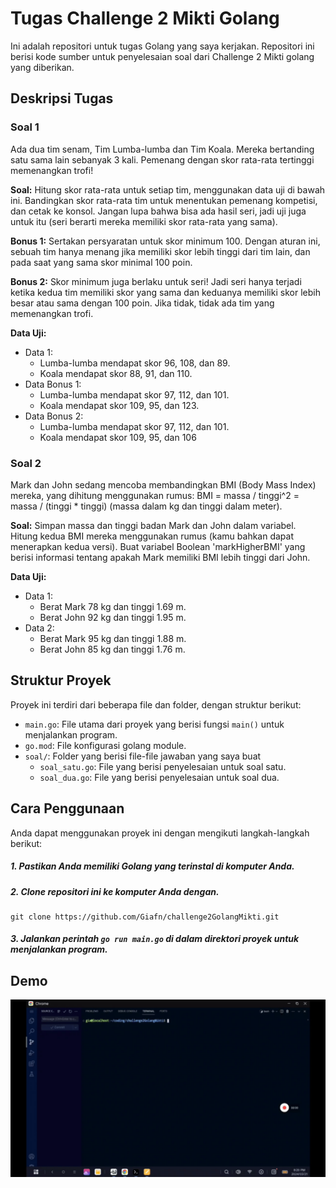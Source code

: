 
# Tugas Challenge 2 Mikti Golang

Ini adalah repositori untuk tugas Golang yang saya kerjakan. Repositori ini berisi kode sumber untuk penyelesaian soal dari Challenge 2 Mikti golang yang diberikan.


## Deskripsi Tugas

### Soal 1
Ada dua tim senam, Tim Lumba-lumba dan Tim Koala. Mereka bertanding satu sama lain sebanyak 3 kali. Pemenang dengan skor rata-rata tertinggi memenangkan trofi!

**Soal:**
Hitung skor rata-rata untuk setiap tim, menggunakan data uji di bawah ini.
Bandingkan skor rata-rata tim untuk menentukan pemenang kompetisi, dan cetak ke konsol. Jangan lupa bahwa bisa ada hasil seri, jadi uji juga untuk itu (seri berarti mereka memiliki skor rata-rata yang sama).

**Bonus 1:** Sertakan persyaratan untuk skor minimum 100. Dengan aturan ini, sebuah tim hanya menang jika memiliki skor lebih tinggi dari tim lain, dan pada saat yang sama skor minimal 100 poin.

**Bonus 2:** Skor minimum juga berlaku untuk seri! Jadi seri hanya terjadi ketika kedua tim memiliki skor yang sama dan keduanya memiliki skor lebih besar atau sama dengan 100 poin. Jika tidak, tidak ada tim yang memenangkan trofi.

**Data Uji:**
- Data 1: 
  - Lumba-lumba mendapat skor 96, 108, dan 89. 
  - Koala mendapat skor 88, 91, dan 110.
- Data Bonus 1: 
  - Lumba-lumba mendapat skor 97, 112, dan 101. 
  - Koala mendapat skor 109, 95, dan 123.
- Data Bonus 2: 
  - Lumba-lumba mendapat skor 97, 112, dan 101. 
  - Koala mendapat skor 109, 95, dan 106

### Soal 2
Mark dan John sedang mencoba membandingkan BMI (Body Mass Index) mereka, yang dihitung menggunakan rumus: BMI = massa / tinggi^2 = massa / (tinggi * tinggi) (massa dalam kg dan tinggi dalam meter).

**Soal:**
Simpan massa dan tinggi badan Mark dan John dalam variabel.
Hitung kedua BMI mereka menggunakan rumus (kamu bahkan dapat menerapkan kedua versi).
Buat variabel Boolean 'markHigherBMI' yang berisi informasi tentang apakah Mark memiliki BMI lebih tinggi dari John.

**Data Uji:**
- Data 1: 
  - Berat Mark 78 kg dan tinggi 1.69 m. 
  - Berat John 92 kg dan tinggi 1.95 m.
- Data 2: 
  - Berat Mark 95 kg dan tinggi 1.88 m. 
  - Berat John 85 kg dan tinggi 1.76 m.
## Struktur Proyek

Proyek ini terdiri dari beberapa file dan folder, dengan struktur berikut:

- `main.go`: File utama dari proyek yang berisi fungsi `main()` untuk menjalankan program.
- `go.mod`: File konfigurasi golang module.
- `soal/`: Folder yang berisi file-file jawaban yang saya buat
  - `soal_satu.go`: File yang berisi penyelesaian untuk soal satu.
  - `soal_dua.go`: File yang berisi penyelesaian untuk soal dua.
## Cara Penggunaan

Anda dapat menggunakan proyek ini dengan mengikuti langkah-langkah berikut:

##### 1. Pastikan Anda memiliki Golang yang terinstal di komputer Anda.
    
##### 2. Clone repositori ini ke komputer Anda dengan.
    git clone https://github.com/Giafn/challenge2GolangMikti.git
##### 3. Jalankan perintah `go run main.go` di dalam direktori proyek untuk menjalankan program.

## Demo

![](https://github.com/Giafn/challenge2GolangMikti/blob/main/gif/run_code.gif)
